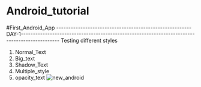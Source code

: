 # Android_tutorial
#First_Android_App
--------------------------------------------------------DAY-1----------------------------------------------------------------------------------------------
Testing different styles
1. Normal_Text
2. Big_text
3. Shadow_Text
4. Multiple_style
5. opacity_text
   ![new_android](https://github.com/khusipandey/Android_tutorial/assets/128993461/db365592-1bad-4769-a362-0a517ba85046)

